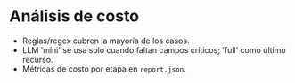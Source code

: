 # Análisis de costo
- Reglas/regex cubren la mayoría de los casos.
- LLM 'mini' se usa solo cuando faltan campos críticos; 'full' como último recurso.
- Métricas de costo por etapa en `report.json`.
